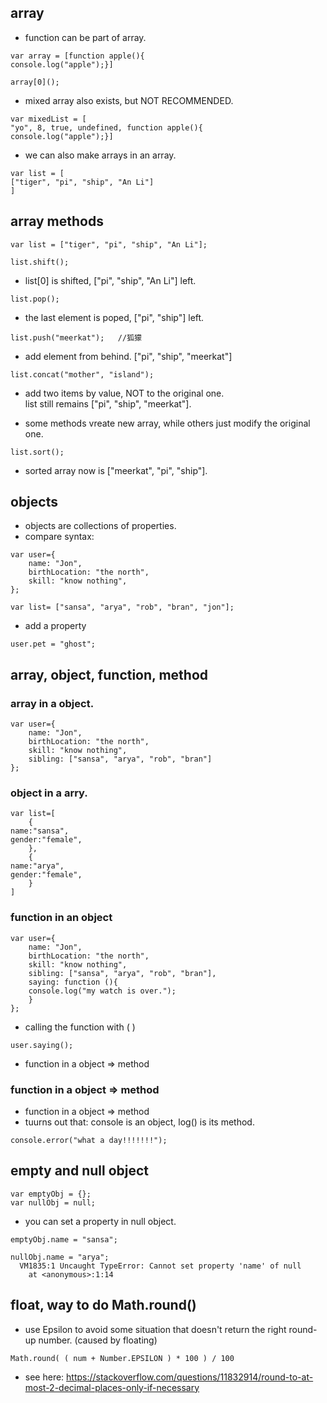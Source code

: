 ## array

- function can be part of array.
```
var array = [function apple(){
console.log("apple");}]

array[0]();
```
- mixed array also exists, but NOT RECOMMENDED.
```
var mixedList = [
"yo", 8, true, undefined, function apple(){
console.log("apple");}]
```
- we can also make arrays in an array.
```
var list = [
["tiger", "pi", "ship", "An Li"]
]
```

## array methods

```
var list = ["tiger", "pi", "ship", "An Li"];
```
```
list.shift();
```
- list[0] is shifted, ["pi", "ship", "An Li"] left.
```
list.pop();
```
- the last element is poped, ["pi", "ship"] left.
```
list.push("meerkat");   //狐獴
```
- add element from behind. ["pi", "ship", "meerkat"]
```
list.concat("mother", "island");
```
- add two items by value, NOT to the original one.   
list still remains ["pi", "ship", "meerkat"].

- some methods vreate new array, while others just modify the original one.
```
list.sort();
```
- sorted array now is ["meerkat", "pi", "ship"].


## objects

- objects are collections of properties.
- compare syntax:
```
var user={
	name: "Jon",
	birthLocation: "the north",
	skill: "know nothing",
};

var list= ["sansa", "arya", "rob", "bran", "jon"];
```
- add a property
```
user.pet = "ghost";
```

## array, object, function, method
### array in a object.
```
var user={
	name: "Jon",
	birthLocation: "the north",
	skill: "know nothing",
  	sibling: ["sansa", "arya", "rob", "bran"]
};
```
### object in a arry.
```
var list=[
    {
name:"sansa",
gender:"female",
	},
    {
name:"arya",
gender:"female",
	}
]
```
### function in an object
```
var user={
	name: "Jon",
	birthLocation: "the north",
	skill: "know nothing",
  	sibling: ["sansa", "arya", "rob", "bran"],
	saying: function (){
	console.log("my watch is over.");
	}
};
```
- calling the function with ( )
```
user.saying();
```
- function in a object => method

### function in a object => method

- function in a object => method
- tuurns out that: console is an object, log() is its method.
```
console.error("what a day!!!!!!!");
```

## empty and null object
```
var emptyObj = {};
var nullObj = null;
```
- you can set a property in null object.
```
emptyObj.name = "sansa";
```
```
nullObj.name = "arya";
  VM1835:1 Uncaught TypeError: Cannot set property 'name' of null
    at <anonymous>:1:14
```



## float, way to do Math.round()
- use Epsilon to avoid some situation that doesn't return the right round-up number. (caused by floating)
```
Math.round( ( num + Number.EPSILON ) * 100 ) / 100
```
- see here: https://stackoverflow.com/questions/11832914/round-to-at-most-2-decimal-places-only-if-necessary





